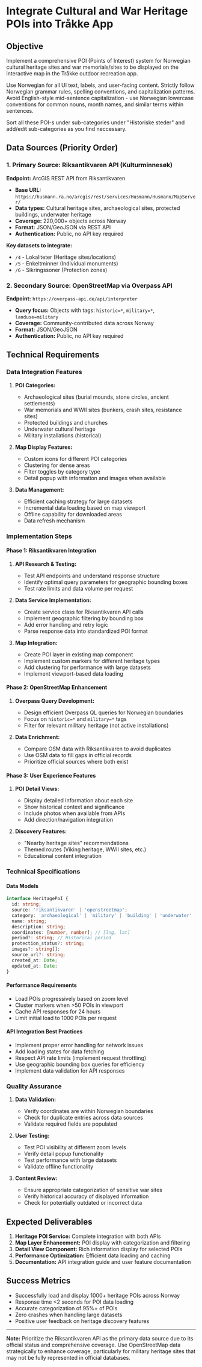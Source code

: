 # Integrate Cultural and War Heritage POIs into Tråkke App

## Objective

Implement a comprehensive POI (Points of Interest) system for Norwegian cultural heritage sites and war memorials/sites to be displayed on the interactive map in the Tråkke outdoor recreation app. 

Use Norwegian for all UI text, labels, and user-facing content. Strictly follow Norwegian grammar rules, spelling conventions, and capitalization patterns. Avoid English-style mid-sentence capitalization - use Norwegian lowercase conventions for common nouns, month names, and similar terms within sentences.

Sort all these POI-s under sub-categories under "Historiske steder" and add/edit sub-categories as you find neccessary.
## Data Sources (Priority Order)

### 1. Primary Source: Riksantikvaren API (Kulturminnesøk)

**Endpoint:** ArcGIS REST API from Riksantikvaren

- **Base URL:** `https://husmann.ra.no/arcgis/rest/services/Husmann/Husmann/MapServer/`
- **Data types:** Cultural heritage sites, archaeological sites, protected buildings, underwater heritage
- **Coverage:** 220,000+ objects across Norway
- **Format:** JSON/GeoJSON via REST API
- **Authentication:** Public, no API key required

**Key datasets to integrate:**

- `/4` - Lokaliteter (Heritage sites/locations)
- `/5` - Enkeltminner (Individual monuments)
- `/6` - Sikringssoner (Protection zones)

### 2. Secondary Source: OpenStreetMap via Overpass API

**Endpoint:** `https://overpass-api.de/api/interpreter`

- **Query focus:** Objects with tags: `historic=*`, `military=*`, `landuse=military`
- **Coverage:** Community-contributed data across Norway
- **Format:** JSON/GeoJSON
- **Authentication:** Public, no API key required

## Technical Requirements

### Data Integration Features

1. **POI Categories:**
    
    - Archaeological sites (burial mounds, stone circles, ancient settlements)
    - War memorials and WWII sites (bunkers, crash sites, resistance sites)
    - Protected buildings and churches
    - Underwater cultural heritage
    - Military installations (historical)
2. **Map Display Features:**
    
    - Custom icons for different POI categories
    - Clustering for dense areas
    - Filter toggles by category type
    - Detail popup with information and images when available
3. **Data Management:**
    
    - Efficient caching strategy for large datasets
    - Incremental data loading based on map viewport
    - Offline capability for downloaded areas
    - Data refresh mechanism

### Implementation Steps

#### Phase 1: Riksantikvaren Integration

1. **API Research & Testing:**
    
    - Test API endpoints and understand response structure
    - Identify optimal query parameters for geographic bounding boxes
    - Test rate limits and data volume per request
2. **Data Service Implementation:**
    
    - Create service class for Riksantikvaren API calls
    - Implement geographic filtering by bounding box
    - Add error handling and retry logic
    - Parse response data into standardized POI format
3. **Map Integration:**
    
    - Create POI layer in existing map component
    - Implement custom markers for different heritage types
    - Add clustering for performance with large datasets
    - Implement viewport-based data loading

#### Phase 2: OpenStreetMap Enhancement

1. **Overpass Query Development:**
    
    - Design efficient Overpass QL queries for Norwegian boundaries
    - Focus on `historic=*` and `military=*` tags
    - Filter for relevant military heritage (not active installations)
2. **Data Enrichment:**
    
    - Compare OSM data with Riksantikvaren to avoid duplicates
    - Use OSM data to fill gaps in official records
    - Prioritize official sources where both exist

#### Phase 3: User Experience Features

1. **POI Detail Views:**
    
    - Display detailed information about each site
    - Show historical context and significance
    - Include photos when available from APIs
    - Add direction/navigation integration
2. **Discovery Features:**
    
    - "Nearby heritage sites" recommendations
    - Themed routes (Viking heritage, WWII sites, etc.)
    - Educational content integration

### Technical Specifications

#### Data Models

```typescript
interface HeritagePoI {
  id: string;
  source: 'riksantikvaren' | 'openstreetmap';
  category: 'archaeological' | 'military' | 'building' | 'underwater' | 'memorial';
  name: string;
  description: string;
  coordinates: [number, number]; // [lng, lat]
  period?: string; // Historical period
  protection_status?: string;
  images?: string[];
  source_url?: string;
  created_at: Date;
  updated_at: Date;
}
```

#### Performance Requirements

- Load POIs progressively based on zoom level
- Cluster markers when >50 POIs in viewport
- Cache API responses for 24 hours
- Limit initial load to 1000 POIs per request

#### API Integration Best Practices

- Implement proper error handling for network issues
- Add loading states for data fetching
- Respect API rate limits (implement request throttling)
- Use geographic bounding box queries for efficiency
- Implement data validation for API responses

### Quality Assurance

1. **Data Validation:**
    
    - Verify coordinates are within Norwegian boundaries
    - Check for duplicate entries across data sources
    - Validate required fields are populated
2. **User Testing:**
    
    - Test POI visibility at different zoom levels
    - Verify detail popup functionality
    - Test performance with large datasets
    - Validate offline functionality
3. **Content Review:**
    
    - Ensure appropriate categorization of sensitive war sites
    - Verify historical accuracy of displayed information
    - Check for potentially outdated or incorrect data

## Expected Deliverables

1. **Heritage POI Service:** Complete integration with both APIs
2. **Map Layer Enhancement:** POI display with categorization and filtering
3. **Detail View Component:** Rich information display for selected POIs
4. **Performance Optimization:** Efficient data loading and caching
5. **Documentation:** API integration guide and user feature documentation

## Success Metrics

- Successfully load and display 1000+ heritage POIs across Norway
- Response time <2 seconds for POI data loading
- Accurate categorization of 95%+ of POIs
- Zero crashes when handling large datasets
- Positive user feedback on heritage discovery features

---

**Note:** Prioritize the Riksantikvaren API as the primary data source due to its official status and comprehensive coverage. Use OpenStreetMap data strategically to enhance coverage, particularly for military heritage sites that may not be fully represented in official databases.